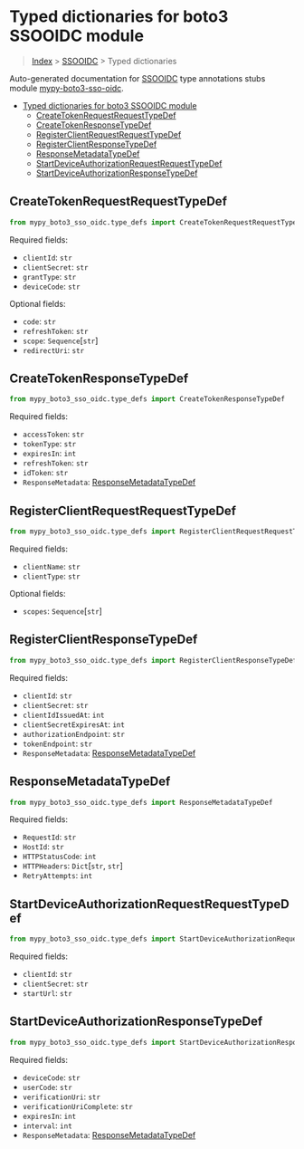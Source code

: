 <a id="typed-dictionaries-for-boto3-ssooidc-module"></a>

# Typed dictionaries for boto3 SSOOIDC module

> [Index](..) > [SSOOIDC](.) > Typed dictionaries

Auto-generated documentation for
[SSOOIDC](https://boto3.amazonaws.com/v1/documentation/api/latest/reference/services/sso-oidc.html#SSOOIDC)
type annotations stubs module
[mypy-boto3-sso-oidc](https://pypi.org/project/mypy-boto3-sso-oidc/).

- [Typed dictionaries for boto3 SSOOIDC module](#typed-dictionaries-for-boto3-ssooidc-module)
  - [CreateTokenRequestRequestTypeDef](#createtokenrequestrequesttypedef)
  - [CreateTokenResponseTypeDef](#createtokenresponsetypedef)
  - [RegisterClientRequestRequestTypeDef](#registerclientrequestrequesttypedef)
  - [RegisterClientResponseTypeDef](#registerclientresponsetypedef)
  - [ResponseMetadataTypeDef](#responsemetadatatypedef)
  - [StartDeviceAuthorizationRequestRequestTypeDef](#startdeviceauthorizationrequestrequesttypedef)
  - [StartDeviceAuthorizationResponseTypeDef](#startdeviceauthorizationresponsetypedef)

<a id="createtokenrequestrequesttypedef"></a>

## CreateTokenRequestRequestTypeDef

```python
from mypy_boto3_sso_oidc.type_defs import CreateTokenRequestRequestTypeDef
```

Required fields:

- `clientId`: `str`
- `clientSecret`: `str`
- `grantType`: `str`
- `deviceCode`: `str`

Optional fields:

- `code`: `str`
- `refreshToken`: `str`
- `scope`: `Sequence`\[`str`\]
- `redirectUri`: `str`

<a id="createtokenresponsetypedef"></a>

## CreateTokenResponseTypeDef

```python
from mypy_boto3_sso_oidc.type_defs import CreateTokenResponseTypeDef
```

Required fields:

- `accessToken`: `str`
- `tokenType`: `str`
- `expiresIn`: `int`
- `refreshToken`: `str`
- `idToken`: `str`
- `ResponseMetadata`:
  [ResponseMetadataTypeDef](./type_defs.md#responsemetadatatypedef)

<a id="registerclientrequestrequesttypedef"></a>

## RegisterClientRequestRequestTypeDef

```python
from mypy_boto3_sso_oidc.type_defs import RegisterClientRequestRequestTypeDef
```

Required fields:

- `clientName`: `str`
- `clientType`: `str`

Optional fields:

- `scopes`: `Sequence`\[`str`\]

<a id="registerclientresponsetypedef"></a>

## RegisterClientResponseTypeDef

```python
from mypy_boto3_sso_oidc.type_defs import RegisterClientResponseTypeDef
```

Required fields:

- `clientId`: `str`
- `clientSecret`: `str`
- `clientIdIssuedAt`: `int`
- `clientSecretExpiresAt`: `int`
- `authorizationEndpoint`: `str`
- `tokenEndpoint`: `str`
- `ResponseMetadata`:
  [ResponseMetadataTypeDef](./type_defs.md#responsemetadatatypedef)

<a id="responsemetadatatypedef"></a>

## ResponseMetadataTypeDef

```python
from mypy_boto3_sso_oidc.type_defs import ResponseMetadataTypeDef
```

Required fields:

- `RequestId`: `str`
- `HostId`: `str`
- `HTTPStatusCode`: `int`
- `HTTPHeaders`: `Dict`\[`str`, `str`\]
- `RetryAttempts`: `int`

<a id="startdeviceauthorizationrequestrequesttypedef"></a>

## StartDeviceAuthorizationRequestRequestTypeDef

```python
from mypy_boto3_sso_oidc.type_defs import StartDeviceAuthorizationRequestRequestTypeDef
```

Required fields:

- `clientId`: `str`
- `clientSecret`: `str`
- `startUrl`: `str`

<a id="startdeviceauthorizationresponsetypedef"></a>

## StartDeviceAuthorizationResponseTypeDef

```python
from mypy_boto3_sso_oidc.type_defs import StartDeviceAuthorizationResponseTypeDef
```

Required fields:

- `deviceCode`: `str`
- `userCode`: `str`
- `verificationUri`: `str`
- `verificationUriComplete`: `str`
- `expiresIn`: `int`
- `interval`: `int`
- `ResponseMetadata`:
  [ResponseMetadataTypeDef](./type_defs.md#responsemetadatatypedef)
